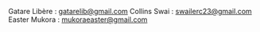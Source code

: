 Gatare Libère : gatarelib@gmail.com
Collins Swai : swailerc23@gmail.com
Easter Mukora : mukoraeaster@gmail.com
